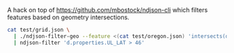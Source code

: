 A hack on top of https://github.com/mbostock/ndjson-cli which filters features based on geometry intersections.

``` bash
cat test/grid.json \
  | ./ndjson-filter-geo --feature <(cat test/oregon.json) 'intersects(d)' \
  | ndjson-filter 'd.properties.UL_LAT > 46'
```
